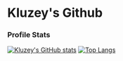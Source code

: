 # Kluzey's Github

### Profile Stats
[![Kluzey's GitHub stats](https://github-readme-stats.vercel.app/api?username=Kluzey&show_icons=true&theme=dark)](https://github.com/anuraghazra/github-readme-stats)
[![Top Langs](https://github-readme-stats.vercel.app/api/top-langs/?username=Kluzey&theme=dark)](https://github.com/anuraghazra/github-readme-stats)

